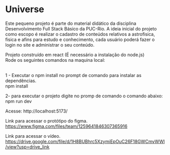 

# Universe
Este pequeno projeto é parte do material didático da disciplina Desenvolvimento Full Stack Básico da PUC-Rio. A ideia inicial do projeto como escopo é realizar o cadastro de conteúdos relativos a astrofisica, fisica e afins para estudo e conhecimento, cada usuário poderá fazer o login no site e administrar o seu conteúdo.

Projeto construído em react (É necessário a instalação do node.js)
<br />Rode os seguintes comandos na maquina local:

<br />1 - Executar o npm install no prompt de comando para instalar as dependências.
<br />npm install

2- para executar o projeto digite no promp de comando o comando abaixo:
<br /> npm run dev

Acesse: http://localhost:5173/


Link para acessar o protótipo do figma.
https://www.figma.com/files/team/1259641846307365916

Link para acessar o vídeo.
https://drive.google.com/file/d/1H8BUBhrc5XzymiEpOuC26F18GWCmvWWl/view?usp=drive_link
















